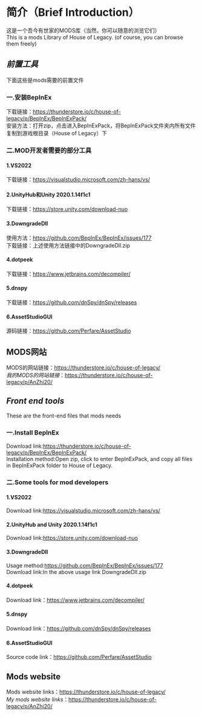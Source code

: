 # 简介（Brief Introduction）  
这是一个吾今有世家的MODS库（当然，你可以随意的浏览它们）  
This is a mods Library of House of Legacy. (of course, you can browse them freely)  

## ***前置工具***  
下面这些是mods需要的前置文件  
### 一.安装BepInEx  
下载链接：https://thunderstore.io/c/house-of-legacy/p/BepInEx/BepInExPack/  
安装方法：打开zip，点击进入BepInExPack，将BepInExPack文件夹内所有文件复制到游戏根目录（House of Legacy）下  

### 二.MOD开发者需要的部分工具  
#### 1.VS2022  
下载链接：https://visualstudio.microsoft.com/zh-hans/vs/  
#### 2.UnityHub和Unity 2020.1.14f1c1 
下载链接：https://store.unity.com/download-nuo  
#### 3.DowngradeDll  
使用方法：https://github.com/BepInEx/BepInEx/issues/177  
下载链接：上述使用方法链接中的DowngradeDll.zip  

#### 4.dotpeek
下载链接：https://www.jetbrains.com/decompiler/  
#### 5.dnspy
下载链接：https://github.com/dnSpy/dnSpy/releases  
#### 6.AssetStudioGUI
源码链接：https://github.com/Perfare/AssetStudio  
## **MODS网站**  
MODS的网站链接：https://thunderstore.io/c/house-of-legacy/  
*我的MODS的网站链接*：https://thunderstore.io/c/house-of-legacy/p/AnZhi20/ 
## ***Front end tools***  
These are the front-end files that mods needs  
### 一.Install BepInEx  
Download link:https://thunderstore.io/c/house-of-legacy/p/BepInEx/BepInExPack/  
Installation method:Open zip, click to enter BepInExPack, and copy all files in BepInExPack folder to House of Legacy.  

### 二.Some tools for mod developers  
#### 1.VS2022  
Download link:https://visualstudio.microsoft.com/zh-hans/vs/  
#### 2.UnityHub and Unity 2020.1.14f1c1 
Download link:https://store.unity.com/download-nuo  
#### 3.DowngradeDll  
Usage method:https://github.com/BepInEx/BepInEx/issues/177  
Download link:In the above usage link DowngradeDll.zip  
#### 4.dotpeek
Download link：https://www.jetbrains.com/decompiler/  
#### 5.dnspy
Download link：https://github.com/dnSpy/dnSpy/releases  
#### 6.AssetStudioGUI
Source code link：https://github.com/Perfare/AssetStudio  
## **Mods website**  
Mods website links：https://thunderstore.io/c/house-of-legacy/  
*My mods website links*：https://thunderstore.io/c/house-of-legacy/p/AnZhi20/  